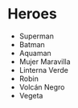 # Heroes

* Superman
* Batman
* Aquaman
* Mujer Maravilla
* Linterna Verde
* Robin
* Volcán Negro
* Vegeta

